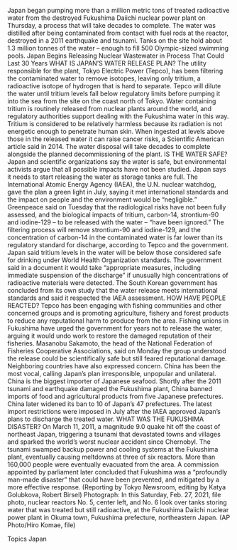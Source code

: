 Japan began pumping more than a million metric tons of treated radioactive water from the destroyed Fukushima Daiichi nuclear power plant on Thursday, a process that will take decades to complete.
The water was distilled after being contaminated from contact with fuel rods at the reactor, destroyed in a 2011 earthquake and tsunami.
Tanks on the site hold about 1.3 million tonnes of the water – enough to fill 500 Olympic-sized swimming pools.
Japan Begins Releasing Nuclear Wastewater in Process That Could Last 30 Years
WHAT IS JAPAN’S WATER RELEASE PLAN?
The utility responsible for the plant, Tokyo Electric Power (Tepco), has been filtering the contaminated water to remove isotopes, leaving only tritium, a radioactive isotope of hydrogen that is hard to separate. Tepco will dilute the water until tritium levels fall below regulatory limits before pumping it into the sea from the site on the coast north of Tokyo.
Water containing tritium is routinely released from nuclear plants around the world, and regulatory authorities support dealing with the Fukushima water in this way.
Tritium is considered to be relatively harmless because its radiation is not energetic enough to penetrate human skin. When ingested at levels above those in the released water it can raise cancer risks, a Scientific American article said in 2014.
The water disposal will take decades to complete alongside the planned decommissioning of the plant.
IS THE WATER SAFE?
Japan and scientific organizations say the water is safe, but environmental activists argue that all possible impacts have not been studied. Japan says it needs to start releasing the water as storage tanks are full.
The International Atomic Energy Agency (IAEA), the U.N. nuclear watchdog, gave the plan a green light in July, saying it met international standards and the impact on people and the environment would be “negligible.”
Greenpeace said on Tuesday that the radiological risks have not been fully assessed, and the biological impacts of tritium, carbon-14, strontium-90 and iodine-129 – to be released with the water – “have been ignored.”
The filtering process will remove strontium-90 and iodine-129, and the concentration of carbon-14 in the contaminated water is far lower than its regulatory standard for discharge, according to Tepco and the government.
Japan said tritium levels in the water will be below those considered safe for drinking under World Health Organization standards.
The government said in a document it would take “appropriate measures, including immediate suspension of the discharge” if unusually high concentrations of radioactive materials were detected.
The South Korean government has concluded from its own study that the water release meets international standards and said it respected the IAEA assessment.
HOW HAVE PEOPLE REACTED?
Tepco has been engaging with fishing communities and other concerned groups and is promoting agriculture, fishery and forest products to reduce any reputational harm to produce from the area.
Fishing unions in Fukushima have urged the government for years not to release the water, arguing it would undo work to restore the damaged reputation of their fisheries.
Masanobu Sakamoto, the head of the National Federation of Fisheries Cooperative Associations, said on Monday the group understood the release could be scientifically safe but still feared reputational damage.
Neighboring countries have also expressed concern. China has been the most vocal, calling Japan’s plan irresponsible, unpopular and unilateral. China is the biggest importer of Japanese seafood.
Shortly after the 2011 tsunami and earthquake damaged the Fukushima plant, China banned imports of food and agricultural products from five Japanese prefectures. China later widened its ban to 10 of Japan’s 47 prefectures.
The latest import restrictions were imposed in July after the IAEA approved Japan’s plans to discharge the treated water.
WHAT WAS THE FUKUSHIMA DISASTER?
On March 11, 2011, a magnitude 9.0 quake hit off the coast of northeast Japan, triggering a tsunami that devastated towns and villages and sparked the world’s worst nuclear accident since Chernobyl.
The tsunami swamped backup power and cooling systems at the Fukushima plant, eventually causing meltdowns at three of six reactors. More than 160,000 people were eventually evacuated from the area.
A commission appointed by parliament later concluded that Fukushima was a “profoundly man-made disaster” that could have been prevented, and mitigated by a more effective response.
(Reporting by Tokyo Newsroom, editing by Katya Golubkova, Robert Birsel)
Photograph: In this Saturday, Feb. 27, 2021, file photo, nuclear reactors No. 5, center left, and No. 6 look over tanks storing water that was treated but still radioactive, at the Fukushima Daiichi nuclear power plant in Okuma town, Fukushima prefecture, northeastern Japan. (AP Photo/Hiro Komae, file)

Topics
Japan
